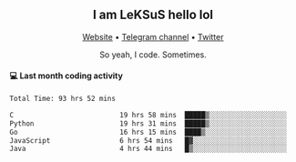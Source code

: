 <h2 align="center">I am LeKSuS hello lol</h2>
<div align="center">
  <a href="https://leksus.net">Website</a> •
  <a href="https://t.me/leksus_was_here">Telegram channel</a> •
  <a href="https://twitter.com/___LeKSuS___">Twitter</a>
</div>
<p align="center">So yeah, I code. Sometimes.</p>

#### :computer: Last month coding activity
<!--START_SECTION:waka-->

```txt
Total Time: 93 hrs 52 mins

C                          19 hrs 58 mins  █████▒░░░░░░░░░░░░░░░░░░░   21.19 %
Python                     19 hrs 31 mins  █████▒░░░░░░░░░░░░░░░░░░░   20.71 %
Go                         16 hrs 15 mins  ████▒░░░░░░░░░░░░░░░░░░░░   17.24 %
JavaScript                 6 hrs 54 mins   █▓░░░░░░░░░░░░░░░░░░░░░░░   07.32 %
Java                       4 hrs 44 mins   █▒░░░░░░░░░░░░░░░░░░░░░░░   05.04 %
```

<!--END_SECTION:waka-->

<!-- flag{4_l0t_0f_1nter35t1ng_th1ng5_4r3_1n_publ1c_d0m41n} -->
